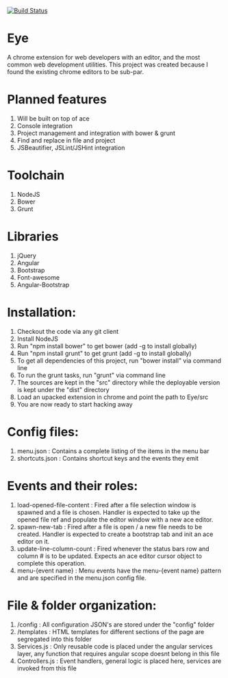 [![Build Status](https://travis-ci.org/FlyinPanda/Eye.svg?branch=master)](https://travis-ci.org/FlyinPanda/Eye)

Eye
===

A chrome extension for web developers with an editor, and the most common web development utilities. This project was created because I found the existing chrome editors to be sub-par.

Planned features
================
1. Will be built on top of ace
2. Console integration
3. Project management and integration with bower & grunt
4. Find and replace in file and project
5. JSBeautifier, JSLint/JSHint integration

Toolchain
==========
1. NodeJS
2. Bower
3. Grunt

Libraries
=========
1. jQuery
2. Angular
3. Bootstrap
4. Font-awesome
5. Angular-Bootstrap


Installation:
============
1. Checkout the code via any git client
2. Install NodeJS
2. Run "npm install bower" to get bower (add -g to install globally)
3. Run "npm install grunt" to get grunt (add -g to install globally)
4. To get all dependencies of this project, run "bower install" via command line
5. To run the grunt tasks, run "grunt" via command line
6. The sources are kept in the "src" directory while the deployable version is kept under the "dist" directory
7. Load an upacked extension in chrome and point the path to Eye/src
8. You are now ready to start hacking away

Config files:
===========
1. menu.json      : Contains a complete listing of the items in the menu bar
2. shortcuts.json : Contains shortcut keys and the events they emit 

Events and their roles:
============
1. load-opened-file-content : Fired after a file selection window is spawned and a file is chosen. Handler is expected to take up the opened file ref and populate the editor window with a new ace editor.
2. spawn-new-tab            : Fired after a file is open / a new file needs to be created. Handler is expected to create a bootstrap tab and init an ace editor on it.
3. update-line-column-count : Fired whenever the status bars row and column # is to be updated. Expects an ace editor cursor object to complete this operation.
4. menu-{event name}        : Menu events have the menu-{event name} pattern and are specified in the menu.json config file.

File & folder organization:
============
1. /config        : All configuration JSON's are stored under the "config" folder
2. /templates     : HTML templates for different sections of the page are segregated into this folder 
3. Services.js    : Only reusable code is placed under the angular services layer, any function that requires angular scope doesnt belong in this file
4. Controllers.js : Event handlers, general logic is placed here, services are invoked from this file
